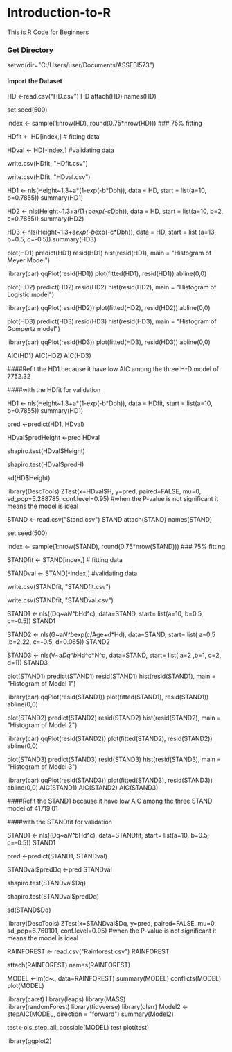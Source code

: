 # Introduction-to-R
This is R Code for Beginners
### Get Directory
setwd(dir="C:/Users/user/Documents/ASSFBI573")
#### Import the Dataset
HD <-read.csv("HD.csv")
HD
attach(HD)
names(HD)

set.seed(500)

index <- sample(1:nrow(HD), round(0.75*nrow(HD)))  ### 75% fitting

HDfit <- HD[index,]  # fitting data

HDval <- HD[-index,] #validating data

write.csv(HDfit, "HDfit.csv")

write.csv(HDfit, "HDval.csv")

HD1 <- nls(Height~1.3+a*(1-exp(-b*Dbh)),  data = HD,  start = list(a=10, b=0.7855))
summary(HD1)

HD2 <- nls(Height~1.3+a/(1+b*exp(-c*Dbh)), data = HD,  start = list(a=10, b=2, c=0.7855))
summary(HD2)

HD3 <-nls(Height~1.3+a*exp(-b*exp(-c*Dbh)),  data = HD, start = list (a=13, b=0.5, c=-0.5))
summary(HD3)


plot(HD1)
predict(HD1)
resid(HD1)
hist(resid(HD1), main =  "Histogram of Meyer Model")

library(car)
qqPlot(resid(HD1))
plot(fitted(HD1), resid(HD1))
abline(0,0)

plot(HD2)
predict(HD2)
resid(HD2)
hist(resid(HD2), main =  "Histogram of Logistic model")

library(car)
qqPlot(resid(HD2))
plot(fitted(HD2), resid(HD2))
abline(0,0)

plot(HD3)
predict(HD3)
resid(HD3)
hist(resid(HD3), main =  "Histogram of Gompertz model")

library(car)
qqPlot(resid(HD3))
plot(fitted(HD3), resid(HD3))
abline(0,0)

AIC(HD1)
AIC(HD2)
AIC(HD3)

####Refit the HD1 because it have low AIC among the three H-D model of 7752.32

####with the HDfit for validation

HD1 <- nls(Height~1.3+a*(1-exp(-b*Dbh)),  data = HDfit,  start = list(a=10, b=0.7855))
summary(HD1)

pred <-predict(HD1, HDval)

HDval$predHeight <-pred
HDval

shapiro.test(HDval$Height)

shapiro.test(HDval$predH)

sd(HD$Height)
 
library(DescTools)
ZTest(x=HDval$H, y=pred, paired=FALSE, mu=0, sd_pop=5.288785, conf.level=0.95) #when the P-value is not significant it means the model is ideal 
 

STAND <- read.csv("Stand.csv")
STAND
attach(STAND)
names(STAND)

set.seed(500)

index <- sample(1:nrow(STAND), round(0.75*nrow(STAND)))  ### 75% fitting

STANDfit <- STAND[index,]  # fitting data

STANDval <- STAND[-index,] #validating data

write.csv(STANDfit, "STANDfit.csv")

write.csv(STANDfit, "STANDval.csv")


STAND1 <- nls((Dq~a*N^b*Hd^c), data=STAND, start= list(a=10, b=0.5, c=-0.5))
STAND1

STAND2 <- nls(G~a*N^b*exp(c/Age+d*Hd), data=STAND, start= list( a=0.5 ,b=2.22, c=-0.5, d=0.065))
STAND2

STAND3 <- nls(V~a*Dq^b*Hd^c*N^d, data=STAND, start= list( a=2 ,b=1, c=2, d=1))
STAND3

plot(STAND1)
predict(STAND1)
resid(STAND1)
hist(resid(STAND1), main =  "Histogram of Model 1")

library(car)
qqPlot(resid(STAND1))
plot(fitted(STAND1), resid(STAND1))
abline(0,0)

plot(STAND2)
predict(STAND2)
resid(STAND2)
hist(resid(STAND2), main =  "Histogram of Model 2")

library(car)
qqPlot(resid(STAND2))
plot(fitted(STAND2), resid(STAND2))
abline(0,0)

plot(STAND3)
predict(STAND3)
resid(STAND3)
hist(resid(STAND3), main =  "Histogram of Model 3")

library(car)
qqPlot(resid(STAND3))
plot(fitted(STAND3), resid(STAND3))
abline(0,0)
AIC(STAND1)
AIC(STAND2)
AIC(STAND3)

####Refit the STAND1 because it have low AIC among the three STAND model of 41719.01

####with the STANDfit for validation


STAND1 <- nls((Dq~a*N^b*Hd^c), data=STANDfit, start= list(a=10, b=0.5, c=-0.5))
STAND1

pred <-predict(STAND1, STANDval)

STANDval$predDq <-pred
STANDval

shapiro.test(STANDval$Dq)

shapiro.test(STANDval$predDq)

sd(STAND$Dq)

library(DescTools)
ZTest(x=STANDval$Dq, y=pred, paired=FALSE, mu=0, sd_pop=6.760101, conf.level=0.95) #when the P-value is not significant it means the model is ideal 

RAINFOREST <- read.csv("Rainforest.csv")
RAINFOREST

attach(RAINFOREST)
names(RAINFOREST)

MODEL <-lm(d~.,     data=RAINFOREST)
summary(MODEL)
conflicts(MODEL)
plot(MODEL)


library(caret)
library(leaps)
library(MASS)  
library(randomForest)
library(tidyverse)
library(olsrr)
Model2 <-stepAIC(MODEL, direction = "forward")
summary(Model2)

test<-ols_step_all_possible(MODEL)
test
plot(test)


library(ggplot2)

